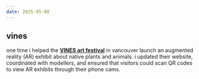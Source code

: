 ```yaml
---
date: 2025-05-08
---
```


## vines

one time i helped the [**VINES art festival**](https://www.vinesartsociety.com/about-us) in vancouver launch an augmented reality (AR) exhibit about native plants and animals.
i updated their website, coordinated with modellers, and ensured that visitors could scan QR codes to view AR exhibits through their phone cams.
